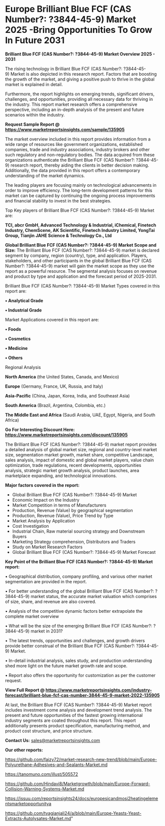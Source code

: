 # Europe Brilliant Blue FCF (CAS Number?: ?3844-45-9) Market 2025 -Bring Opportunities To Grow In Future 2031

<Strong> Brilliant Blue FCF (CAS Number?: ?3844-45-9) Market Overview 2025 - 2031</strong>

The rising technology in Brilliant Blue FCF (CAS Number?: ?3844-45-9) Market is also depicted in this research report. Factors that are boosting the growth of the market, and giving a positive push to thrive in the global market is explained in detail.

Furthermore, the report highlights on emerging trends, significant drivers, challenges, and opportunities, providing all necessary data for thriving in the industry. This report market research offers a comprehensive perspective, including an in-depth analysis of the present and future scenarios within the industry.

<strong>Request Sample Report @ <a href=https://www.marketreportsinsights.com/sample/135905>https://www.marketreportsinsights.com/sample/135905</a></strong>

The market overview included in this report provides information from a wide range of resources like government organizations, established companies, trade and industry associations, industry brokers and other such regulatory and non-regulatory bodies. The data acquired from these organizations authenticate the Brilliant Blue FCF (CAS Number?: ?3844-45-9) research report, thereby aiding the clients in better decision making. Additionally, the data provided in this report offers a contemporary understanding of the market dynamics.

The leading players are focusing mainly on technological advancements in order to improve efficiency. The long-term development patterns for this market can be captured by continuing the ongoing process improvements and financial stability to invest in the best strategies.

Top Key players of Brilliant Blue FCF (CAS Number?: ?3844-45-9) Market are:

<strong>TCI, abcr GmbH, Advanced Technology & Industrial, iChemical, Finetech Industry, ChemScene, AK Scientific, Finetech Industry Limited, YongTai Group, Tianjin JAHE Science & Technology Co., Ltd</strong>

<strong><b>Global Brilliant Blue FCF (CAS Number?: ?3844-45-9) Market Scope and Size:</b></strong>
The Brilliant Blue FCF (CAS Number?: ?3844-45-9) market is declared segment by company, region (country), type, and application. Players, stakeholders, and other participants in the global Brilliant Blue FCF (CAS Number?: ?3844-45-9) market will gain the market scope as they use the report as a powerful resource. The segmental analysis focuses on revenue and product by type and application and the forecast period of 2025-2031.

Brilliant Blue FCF (CAS Number?: ?3844-45-9) Market Types covered in this report are:

<strong>• Analytical Grade

• Industrial Grade</strong>

Market Applications covered in this report are:

<strong>• Foods

• Cosmetics

• Medicine

• Others</strong> 

Regional Analysis

<strong>North America</strong> (the United States, Canada, and Mexico)

<strong>Europe</strong> (Germany, France, UK, Russia, and Italy)

<strong>Asia-Pacific</strong> (China, Japan, Korea, India, and Southeast Asia)

<strong>South America</strong> (Brazil, Argentina, Colombia, etc.)

<strong>The Middle East and Africa</strong> (Saudi Arabia, UAE, Egypt, Nigeria, and South Africa)

<strong>Go For Interesting Discount Here: <a href=https://www.marketreportsinsights.com/discount/135905>https://www.marketreportsinsights.com/discount/135905</a></strong>

The Brilliant Blue FCF (CAS Number?: ?3844-45-9) market report provides a detailed analysis of global market size, regional and country-level market size, segmentation market growth, market share, competitive Landscape, sales analysis, impact of domestic and global market players, value chain optimization, trade regulations, recent developments, opportunities analysis, strategic market growth analysis, product launches, area marketplace expanding, and technological innovations.

<strong><b>Major factors covered in the report:</b></strong>
<ul>
  <li>Global Brilliant Blue FCF (CAS Number?: ?3844-45-9) Market </li>
  <li>Economic Impact on the Industry</li>
  <li>Market Competition in terms of Manufacturers</li>
  <li>Production, Revenue (Value) by geographical segmentation</li>
  <li>Production, Revenue (Value), Price Trend by Type</li>
  <li>Market Analysis by Application</li>
  <li>Cost Investigation</li>
  <li>Industrial Chain, Raw material sourcing strategy and Downstream Buyers</li>
  <li>Marketing Strategy comprehension, Distributors and Traders</li>
  <li>Study on Market Research Factors</li>
  <li>Global Brilliant Blue FCF (CAS Number?: ?3844-45-9) Market Forecast</li>
</ul>

<strong><b>Key Point of the Brilliant Blue FCF (CAS Number?: ?3844-45-9) Market report:</b></strong>

• Geographical distribution, company profiling, and various other market segmentation are provided in the report.

• For better understanding of the global Brilliant Blue FCF (CAS Number?: ?3844-45-9) market status, the accurate market valuation which comprises of size, share, and revenue are also covered.

• Analysis of the competitive dynamic factors better extrapolate the complete market overview

• What will be the size of the emerging Brilliant Blue FCF (CAS Number?: ?3844-45-9) market in 2031?

• The latest trends, opportunities and challenges, and growth drivers provide better construal of the Brilliant Blue FCF (CAS Number?: ?3844-45-9) Market.

• In-detail industrial analysis, sales study, and production understanding shed more light on the future market growth rate and scope.

• Report also offers the opportunity for customization as per the customer request.

<strong><b>View Full Report @ <a href=https://www.marketreportsinsights.com/industry-forecast/brilliant-blue-fcf-cas-number-3844-45-9-market-2022-135905>https://www.marketreportsinsights.com/industry-forecast/brilliant-blue-fcf-cas-number-3844-45-9-market-2022-135905</a></b></strong>


At last, the Brilliant Blue FCF (CAS Number?: ?3844-45-9) Market report includes investment come analysis and development trend analysis. The present and future opportunities of the fastest growing international industry segments are coated throughout this report. This report additionally presents product specification, manufacturing method, and product cost structure, and price structure.

<strong>Contact Us:</strong>
sales@marketreportsinsights.com

<strong>Our other reports:</strong>

<a href=https://github.com/faizy72/market-research-new-trend/blob/main/Europe-Polyurethane-Adhesives-and-Sealants-Market.md>https://github.com/faizy72/market-research-new-trend/blob/main/Europe-Polyurethane-Adhesives-and-Sealants-Market.md</a>

<a href=https://tanomuno.com/illust/505572>https://tanomuno.com/illust/505572</a>

<a href=https://github.com/Hindavi8/Marketgrowth/blob/main/Europe-Forward-Collision-Warning-Systems-Market.md>https://github.com/Hindavi8/Marketgrowth/blob/main/Europe-Forward-Collision-Warning-Systems-Market.md</a>

<a href=https://issuu.com/reportsinsights24/docs/europesicandmosi2heatingelementsmarketopportunitya>https://issuu.com/reportsinsights24/docs/europesicandmosi2heatingelementsmarketopportunitya</a>

<a href=https://github.com/tyagianjali24/a/blob/main/Europe-Yeasts-Yeast-Extracts-Autolysates-Market.md>https://github.com/tyagianjali24/a/blob/main/Europe-Yeasts-Yeast-Extracts-Autolysates-Market.md</a>"
